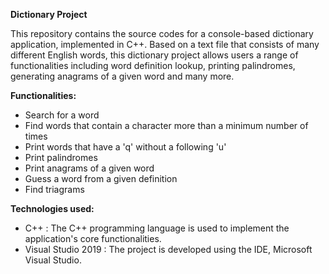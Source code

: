 **Dictionary Project**

This repository contains the source codes for a console-based dictionary application, implemented in C++. 
Based on a text file that consists of many different English words, this dictionary project allows users a range of functionalities including word definition lookup, 
printing palindromes, generating anagrams of a given word and many more.

**Functionalities:**
- Search for a word
- Find words that contain a character more than a minimum number of times
- Print words that have a 'q' without a following 'u'
- Print palindromes
- Print anagrams of a given word
- Guess a word from a given definition
- Find triagrams

**Technologies used:**
- C++ : The C++ programming language is used to implement the application's core functionalities.
- Visual Studio 2019 : The project is developed using the IDE, Microsoft Visual Studio.
